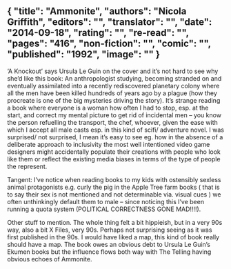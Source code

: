 {
 "title": "Ammonite",
 "authors": "Nicola Griffith",
 "editors": "",
 "translator": "",
 "date": "2014-09-18",
 "rating": "",
 "re-read": "",
 "pages": "416",
 "non-fiction": "",
 "comic": "",
 "published": "1992",
 "image": ""
}
---

‘A Knockout’ says Ursula Le Guin on the cover and it’s not hard to see why she’d like this book: An anthropologist studying, becoming stranded on and eventually assimilated into a recently rediscovered planetary colony where all the men have been killed hundreds of years ago by a plague (how they procreate is one of the big mysteries driving the story). It’s strange reading a book where everyone is a woman how often I had to stop, esp. at the start, and correct my mental picture to get rid of incidental men – you know the person refuelling the transport, the chef, whoever, given the ease with which I accept all male casts esp. in this kind of scifi/ adventure novel. I was surprised/ not surprised, I mean it’s easy to see eg. how in the absence of a deliberate approach to inclusivity the most well intentioned video game designers might accidentally populate their creations with people who look like them or reflect the existing media biases in terms of the type of people the represent.

Tangent: I’ve notice when reading books to my kids with ostensibly sexless animal protagonists e.g. curly the pig in the Apple Tree farm books ( that is to say their sex is not mentioned and not determinable via. visual cues ) we often unthinkingly default them to male – since noticing this I’ve been running a quota system (POLITICAL CORRECTNESS GONE MAD!!!!).

Other stuff to mention. The whole thing felt a bit hippieish, but in a very 90s way, also a bit X Files, very 90s. Perhaps not surprising seeing as it was first published in the 90s. I would have liked a map, this kind of book really should have a map. The book owes an obvious debt to Ursula Le Guin’s Ekumen books but the influence flows both way with The Telling having obvious echoes of Ammonite.
